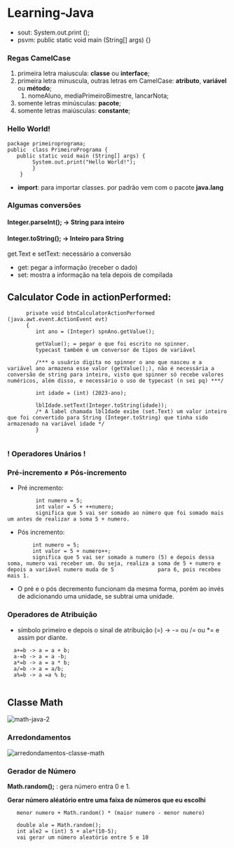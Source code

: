 # Learning-Java

- sout: System.out.print ();
- psvm: public static void main (String[] args) {}

### Regas CamelCase

1. primeira letra maiuscula: **classe** ou **interface**;
2. primeira letra minuscula, outras letras em CamelCase: **atributo**, **variável** ou **método**;
   1. nomeAluno, mediaPrimeiroBimestre, lancarNota;
3. somente letras minúsculas: **pacote**;
4. somente letras maiúsculas: **constante**;

### Hello World!

``` 
package primeiroprograma;
public  class PrimeiroPrograma {
   public static void main (String[] args) {
        System.out.print("Hello World!");
        }
    }
```

- **import**: para importar classes.
por padrão vem com o pacote **java.lang**

### Algumas conversões

#### Integer.parseInt(); -> String para inteiro
#### Integer.toString(); -> Inteiro para String

get.Text e setText: necessário a conversão

- get: pegar a informação (receber o dado)
- set: mostra a informação na tela depois de compilada

## Calculator Code in actionPerformed:

```
      private void btnCalculatorActionPerformed (java.awt.event.ActionEvent evt) 
      {
         int ano = (Integer) spnAno.getValue(); 
         
         getValue(); = pegar o que foi escrito no spinner.
         typecast também é um conversor de tipos de variável

         /*** o usuário digita no spinner o ano que nasceu e a variável ano armazena esse valor (getValue();), não é necessária a conversão de string para inteiro, visto que spinner só recebe valores numéricos, além disso, e necessário o uso de typecast (n sei pq) ***/

         int idade = (int) (2023-ano);

         lblIdade.setText(Integer.toString(idade)); 
         /* A label chamada lblIdade exibe (set.Text) um valor inteiro que foi convertido para String (Integer.toString) que tinha sido armazenado na variável idade */ 
         } 
         
  ```
  
 ### ! Operadores Unários !   
 
 ### Pré-incremento ≠ Pós-incremento
- Pré incremento: 

```
         int numero = 5;
         int valor = 5 + ++numero; 
         significa que 5 vai ser somado ao número que foi somado mais um antes de realizar a soma 5 + numero.
 ```
 - Pós incremento:
 ```
         int numero = 5;
         int valor = 5 + numero++;
         significa que 5 vai ser somado a numero (5) e depois dessa soma, numero vai receber um. Ou seja, realiza a soma de 5 + numero e depois a variável numero muda de 5              para 6, pois recebeu mais 1.
 ```
 - O pré e o pós decremento funcionam da mesma forma, porém ao invés de adicionando uma unidade, se subtrai uma unidade.
 
 ### Operadores de Atribuição 
 - símbolo primeiro e depois o sinal de atribuição (=) -> -= ou /= ou *= e assim por diante.
 ```
   a+=b -> a = a + b;
   a-=b -> a = a -b;
   a*=b -> a = a * b;
   a/=b -> a = a/b;
   a%=b -> a =a % b;
   
 ```
 
 ## Classe Math

![math-java-2](https://user-images.githubusercontent.com/82779734/234941866-f5875462-0ea6-42a7-b649-ccb31fe01594.png)

### Arredondamentos

![arredondamentos-classe-math](https://user-images.githubusercontent.com/82779734/234943655-0deb9cf0-bdfb-4e79-81d1-f4ffe9a13075.png)

### Gerador de Número

**Math.random();** : gera número entra 0 e 1.

**Gerar número aléatório entre uma faixa de números que eu escolhi**
```
   menor numero + Math.random() * (maior numero - menor numero)
   
   double ale = Math.random();
   int ale2 = (int) 5 + ale*(10-5);
   vai gerar um número aleatório entre 5 e 10
```



   
